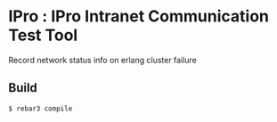 IPro : IPro Intranet Communication Test Tool
=====

Record network status info on erlang cluster failure

Build
-----

    $ rebar3 compile
